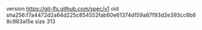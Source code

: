 version https://git-lfs.github.com/spec/v1
oid sha256:f7a4472d2a64d225c854552fab60e61374d159a87f93d2e393cc6b68c883a15e
size 313
